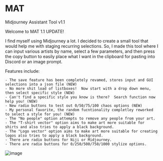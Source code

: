 # MAT
Midjourney Assistant Tool v1.1

Welcome to MAT 1.1 UPDATE!

I find myself using Midjourney a lot. I decided to create a small tool that would help me with staging recurring selections. So, I made this tool where I can input various artists by name, select a few parameters, and then press the copy button to easily place what I want in the clipboard for pasting into Discord or an image prompt.

Features include:

    - The save feature has been completely revamed, stores input and GUI selections into a json file (NEW)
    - No more shit load of listboxes!  Now start with a drop down menu, then select specific style (NEW)
    - Can't find a specific style you know is there?  Search function now help you! (NEW)
    - New radio buttons to test out 0/50/75/100 chaos options (NEW)
    - My personal favorite, the random fucntionality completley reworked to select a style for you! (NEW)
    - The "No people" option attempts to remove any people from your art.
    - The "T-shirt vector" option aims to make art more suitable for shirts and also tries to apply a black background.
    - The "Logo vector" option aims to make art more suitable for creating logos also tries to apply a black background.
    - There are radio buttons for Niji or Midjourney.
    - There are radio buttons for 0/250/500/750/1000 stylize options.
    




![image]([https://github.com/HexxedBitHeadz/MAT/assets/114350234/57c14ba8-20fa-4dfb-ac1f-3839132c67b8](https://github.com/HexxedBitHeadz/MAT/blob/main/MAT-GUI.png?raw=true)https://github.com/HexxedBitHeadz/MAT/blob/main/MAT-GUI.png?raw=true)
